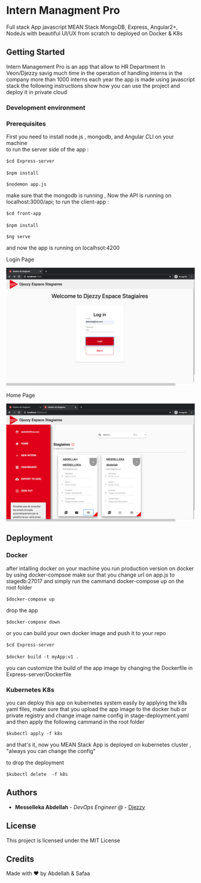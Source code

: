 # Intern Managment Pro

Full stack App javascript MEAN Stack MongoDB, Express, Angular2+, NodeJs
with beautiful UI/UX from scratch to deployed on Docker & K8s

## Getting Started

Intern Management Pro is an app that allow to HR Department In Veon/Djezzy savig much time in the operation of handling interns in the company more than 1000 interns each year the app is made using javascript  stack the following  instructions show how you can use the project and deploy it in private cloud 

### Development environment

### Prerequisites 

 First you need  to install node.js , mongodb, and Angular CLI  on your machine  
    to run the server side of the app : 

```
$cd Express-server 

$npm install
```
 ```
 $nodemon app.js 

```

make sure that the mongodb is running , Now the API is running on localhost:3000/api;
    to run the client-app : 

```
$cd front-app

$npm install
```
 ```
 $ng serve

```
and now the app is running on localhsot:4200

Login Page

![Alt text](./images/image1.png?raw=true "Title")

Home Page


![Alt text](./images/image2.png?raw=true "Title")



## Deployment

### Docker
after intalling docker on your machine you run production version on docker by using docker-compsoe 
make sur that you change url on app.js to stagedb:27017 and simply run the cammand docker-compose up  on the root folder
```
$docker-compose up 
```

drop the app 

```
$docker-compose down 
```
or you can build your own docker image and push it to your repo
```
$cd Express-server

$docker build -t myApp:v1 . 
```

you can customize the build of the app image by changing the Dockerfile in Express-server/Dockerfile


### Kubernetes K8s

you can deploy this app on kubernetes system easily by applying the k8s yaml files, make sure that you upload the app image to the docker hub or private registry and change image name config in stage-deployment.yaml  and then apply the following cammand in the root folder

```
$kubectl apply -f k8s

```

and that's it, now you MEAN Stack  App  is deployed on kubernetes cluster , "always you can change the config" 

to drop the deployment

```
$kubectl delete  -f k8s

```




## Authors

* **Messelleka Abdellah** - *DevOps Engineer @* - [Djezzy](http://www.djezzy.dz/)



## License

This project is licensed under the MIT License 

## Credits

Made with ❤️ by Abdellah & Safaa
